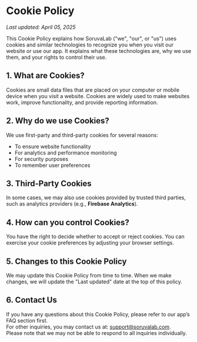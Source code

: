 # Cookie Policy
_Last updated: April 05, 2025_

This Cookie Policy explains how SoruvaLab ("we", "our", or "us") uses cookies and similar technologies to recognize you when you visit our website or use our app. It explains what these technologies are, why we use them, and your rights to control their use.

## 1. What are Cookies?
Cookies are small data files that are placed on your computer or mobile device when you visit a website. Cookies are widely used to make websites work, improve functionality, and provide reporting information.

## 2. Why do we use Cookies?
We use first-party and third-party cookies for several reasons:

- To ensure website functionality
- For analytics and performance monitoring
- For security purposes
- To remember user preferences

## 3. Third-Party Cookies
In some cases, we may also use cookies provided by trusted third parties, such as analytics providers (e.g., **Firebase Analytics**).

## 4. How can you control Cookies?
You have the right to decide whether to accept or reject cookies. You can exercise your cookie preferences by adjusting your browser settings.

## 5. Changes to this Cookie Policy
We may update this Cookie Policy from time to time. When we make changes, we will update the "Last updated" date at the top of this policy.

## 6. Contact Us
If you have any questions about this Cookie Policy, please refer to our app’s FAQ section first.  
For other inquiries, you may contact us at: [support@soruvalab.com](mailto:support@soruvalab.com).  
Please note that we may not be able to respond to all inquiries individually.
